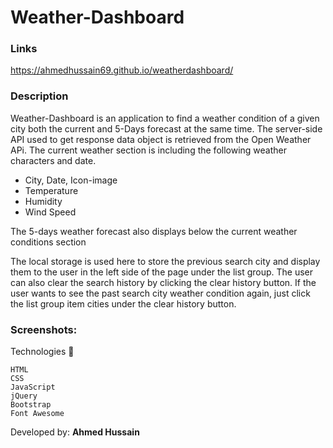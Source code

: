 # Weather-Dashboard

### Links

https://ahmedhussain69.github.io/weatherdashboard/

### Description
Weather-Dashboard is an application to find a weather condition of a given city both the current and 5-Days forecast at the same time.
The server-side API used to get response data object is retrieved from the Open Weather APi.
The current weather section is including the following weather characters and date.

- City, Date, Icon-image
- Temperature
- Humidity
- Wind Speed

The 5-days weather forecast also displays below the current weather conditions section

The local storage is used here to store the previous search city and display them to the user in the left side of the page under the list group. The user can also clear the search history by clicking the clear history button.
If the user wants to see the past search city weather condition again, just click the list group item cities under the clear history button.

### Screenshots:

Technologies 🔧

    HTML
    CSS
    JavaScript
    jQuery
    Bootstrap
    Font Awesome



Developed by: **Ahmed Hussain**

